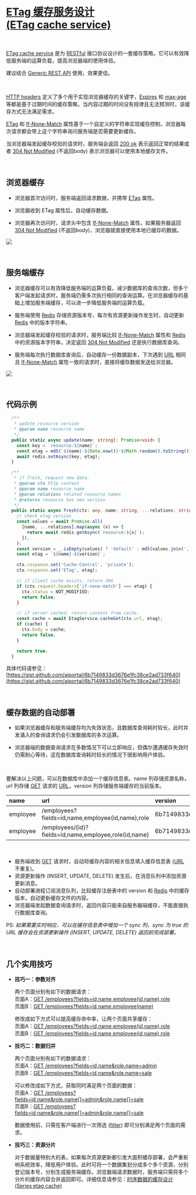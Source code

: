 # [ETag 缓存服务设计 <br/> (ETag cache service)](https://aiportal.github.io/etag-cache-service/)

<br/>

[ETag cache service](https://aiportal.github.io/etag-cache-service/) 是为 [RESTful](https://restfulapi.net/) 接口协议设计的一套缓存策略，它可以有效降低服务端的运算负载，提高浏览器端的使用体验。

建议结合 [Generic REST API](https://aiportal.github.io/generic-rest-api/) 使用，效果更佳。

<br/>

[HTTP headers](https://developer.mozilla.org/en-US/docs/Web/HTTP/Headers) 定义了多个用于实现浏览器缓存的关键字，[Expires](https://developer.mozilla.org/en-US/docs/Web/HTTP/Headers/Expires) 和 [max-age](https://developer.mozilla.org/en-US/docs/Web/HTTP/Headers/Cache-Control) 等都是基于过期时间的缓存策略，当内容过期的时间没有规律且无法预测时，该缓存方式无法满足需求。

[ETag](https://developer.mozilla.org/en-US/docs/Web/HTTP/Headers/ETag) 和 [If-None-Match](https://developer.mozilla.org/en-US/docs/Web/HTTP/Headers/If-None-Match) 属性基于一个自定义的字符串实现缓存控制，浏览器每次请求都会带上这个字符串询问服务端是否需要更新缓存。

当浏览器端发起缓存校验的请求时，服务端会返回 [200 ok](https://developer.mozilla.org/en-US/docs/Web/HTTP/Status/200) 表示返回正常的结果或者 [304 Not Modified](https://developer.mozilla.org/en-US/docs/Web/HTTP/Status/304) (不返回body) 表示浏览器可以使用本地缓存文件。

<br/>

## 浏览器缓存

* 浏览器首次访问时，服务端返回请求数据，并携带 [ETag](https://developer.mozilla.org/en-US/docs/Web/HTTP/Headers/ETag) 属性。

* 浏览器收到 ETag 属性后，自动缓存数据。

* 浏览器再次访问时，请求头中包含 [If-None-Match](https://developer.mozilla.org/en-US/docs/Web/HTTP/Headers/If-None-Match) 属性，如果服务器返回 [304 Not Modified](https://developer.mozilla.org/en-US/docs/Web/HTTP/Status/304) (不返回body)，浏览器就直接使用本地已缓存的数据。

![](./client-cache.png)

<br/>

## 服务端缓存

* 浏览器缓存可以有效降低服务端的运算负载，减少数据库的查询次数，但多个客户端发起请求时，服务端仍需多次执行相同的查询运算。在浏览器缓存的基础上增加服务端缓存，可以进一步降低服务端的运算负载。

* 服务端使用 [Redis](https://redis.io/) 存储资源版本号，每次有资源更新操作发生时，自动更新 [Redis](https://redis.io/) 中的版本字符串。

* 浏览器端发起缓存校验的请求时，服务端比较 [If-None-Match](https://developer.mozilla.org/en-US/docs/Web/HTTP/Headers/If-None-Match) 属性和 [Redis](https://redis.io/) 中的资源版本字符串，决定返回 [304 Not Modified](https://developer.mozilla.org/en-US/docs/Web/HTTP/Status/304) 还是执行数据库查询。  

* 服务端每次执行数据库查询后，自动缓存一份数据副本，下次遇到 [URL](https://developer.mozilla.org/en-US/docs/Learn/Common_questions/What_is_a_URL) 相同且 [If-None-Match](https://developer.mozilla.org/en-US/docs/Web/HTTP/Headers/If-None-Match) 属性一致的请求时，直接将缓存数据发送给浏览器。 

![](./server-cache.png)

<br/>

## 代码示例

``` typescript
  /**
   * update resource version
   * @param name resource name
   */
  public static async update(name: string): Promise<void> {
    const key = `resource:${name}`;
    const etag = md5(`${name}-${Date.now()}-${Math.random().toString()}`);
    await redis.setAsync(key, etag);
  }

  /**
   * if fresh, request new data.
   * @param ctx http context
   * @param name resource name
   * @param relations related resource names
   * @returns resource has new version 
   */
  public static async fresh(ctx: any, name: string, ...relations: string[]): Promise<boolean> {
    // check etag version
    const values = await Promise.all(
      [name, ...relations].map(async (x) => {
        return await redis.getAsync(`resource:${x}`);
      }),
    );
    const version = _.isEmpty(values) ? 'default' : md5(values.join(','));
    const etag = `${name}-${version}`;

    ctx.response.set('Cache-Control', 'private');
    ctx.response.set('ETag', etag);

    // if client cache exists, return 304
    if (ctx.request.headers['if-none-match'] === etag) {
      ctx.status = NOT_MODIFIED;
      return false;
    }

    // if server cached, return content from cache.
    const cache = await EtagService.cacheGet(ctx.url, etag);
    if (cache) {
      ctx.body = cache;
      return false;
    }

    return true;
  }
```

具体代码请参见：[https://gist.github.com/aiportal/6b7149833d3676e1fc38ce2ad733f640](https://gist.github.com/aiportal/6b7149833d3676e1fc38ce2ad733f640)

<br/>

## 缓存数据的自动部署

* 如果浏览器缓存和服务端缓存均为失效状态，且数据库查询耗时较长，此时并发涌入的查询请求仍会引发数据库的多次运算。

* 浏览器端的数据查询请求在多数情况下可以立即响应，但偶尔遭遇缓存失效时仍需耐心等待，这在数据库查询耗时较长的情况下很影响用户体验。

<br/>

要解决以上问题，可以在数据库中添加一个缓存信息表。name 列存储资源名称，url 列存储 [GET](https://developer.mozilla.org/en-US/docs/Web/HTTP/Methods/GET) 请求的 [URL](https://developer.mozilla.org/en-US/docs/Learn/Common_questions/What_is_a_URL)，version 列存储服务端缓存的当前版本。

| name | url | version |
| :--- | :--- | :------ |
| employee | /employees?fields=id,name,employee(id,name),role |6b7149833d3676e1fc38ce2ad733f640 |
| employee | /employees/{id}?fields=id,name,employee,role(id,name) | 6b7149833d3676e1fc38ce2ad733f640 |

<br/>

* 服务端收到 [GET](https://developer.mozilla.org/en-US/docs/Web/HTTP/Methods/GET) 请求时，自动将缓存内容的相关信息填入缓存信息表 ([URL](https://developer.mozilla.org/en-US/docs/Learn/Common_questions/What_is_a_URL) 不重复)。
* 资源更新操作 (INSERT, UPDATE, DELETE) 发生后，在消息队列中添加资源更新消息。
* 自动部署进程订阅消息队列，比较缓存注册表中的 version 和 [Redis](https://redis.io/) 中的缓存版本，自动更新缓存文件的内容。
* 浏览器端发起数据查询请求时，返回内容只能来自服务器端缓存，不能直接执行数据库查询。

PS: *如果需要实时响应，可以在缓存信息表中增加一个 sync 列，sync 为 true 的 URL 缓存会在资源更新操作 (INSERT, UPDATE, DELETE) 返回前完成部署。*

<br/>

## 几个实用技巧

* **技巧一：参数对齐**  

  两个页面分别有如下的数据请求：  
  页面A：[GET /employees?fields=id,name,employee(id,name),role](https://aiportal.github.io/generic-rest-api/)  
  页面B：[GET /employees?fields=id,name,employee(name)](https://aiportal.github.io/generic-rest-api/)  

  修改成如下方式可以提高缓存命中率，让两个页面共享缓存：  
  页面A：[GET /employees?fields=id,name,employee(id,name),role](https://aiportal.github.io/generic-rest-api/)  
  页面B：[GET /employees?fields=id,name,employee(id,name),role](https://aiportal.github.io/generic-rest-api/)

* **技巧二：数据归并**  
  
  两个页面分别有如下的数据请求：  
  页面A：[GET /employees?fields=id,name&role.name=admin](https://aiportal.github.io/generic-rest-api/)  
  页面B：[GET /employees?fields=id,name&role.name=sale](https://aiportal.github.io/generic-rest-api/)  

  可以修改成如下方式，获取同时满足两个页面的数据：  
  页面A：[GET /employees?fields=id,name&role.name[]=admin&role.name[]=sale](https://aiportal.github.io/generic-rest-api/)  
  页面B：[GET /employees?fields=id,name&role.name[]=admin&role.name[]=sale](https://aiportal.github.io/generic-rest-api/)

  数据使用前，只需在客户端进行一次筛选 ([filter](https://developer.mozilla.org/en-US/docs/Web/JavaScript/Reference/Global_Objects/Array/filter)) 即可分别满足两个页面的需求。

* **技巧三：资源分片**

  对于数据量特别大的表，如果每次资源更新都引发大面积缓存部署，会严重影响系统效率，降低用户体验。此时可将一个数据集划分成多个多个资源，分别登记版本号，分别生成服务端缓存。浏览器端请求数据时，服务端只需将多个分片的缓存内容合并返回即可。详细信息请参见：[时序数据的缓存设计 (Series etag cache)](https://aiportal.github.io/series-etag-cache/)


